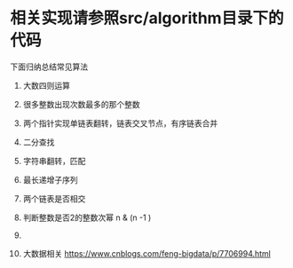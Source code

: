 # 相关实现请参照src/algorithm目录下的代码

下面归纳总结常见算法

1. 大数四则运算

2. 很多整数出现次数最多的那个整数
3. 两个指针实现单链表翻转，链表交叉节点，有序链表合并



4. 二分查找

5. 字符串翻转，匹配

6. 最长递增子序列
7. 两个链表是否相交
8. 判断整数是否2的整数次幂
    n & (n -1 )
9.

10. 大数据相关
https://www.cnblogs.com/feng-bigdata/p/7706994.html





